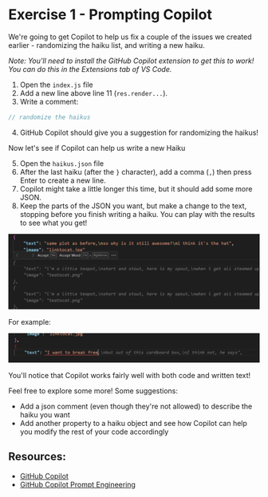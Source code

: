 # Exercise 1 - Prompting Copilot

We're going to get Copilot to help us fix a couple of the issues we created earlier - randomizing the haiku list, and writing a new haiku.

_Note: You'll need to install the GitHub Copilot extension to get this to work! You can do this in the Extensions tab of VS Code._

1. Open the `index.js` file
2. Add a new line above line 11 (`res.render...`).
3. Write a comment:
```javascript
// randomize the haikus
```

4. GitHub Copilot should give you a suggestion for randomizing the haikus!

Now let's see if Copilot can help us write a new Haiku

5. Open the `haikus.json` file
6. After the last haiku (after the `}` character), add a comma (`,`) then press Enter to create a new line.
7. Copilot might take a little longer this time, but it should add some more JSON.
8. Keep the parts of the JSON you want, but make a change to the text, stopping before you finish writing a haiku. You can play with the results to see what you get!

![Copilot suggested haiku](../../images/copilot-haiku-suggestion.png)

For example:

![Copilot adjusted haiku](../../images/copilot-haiku-suggestion-2.png)


You'll notice that Copilot works fairly well with both code and written text!

Feel free to explore some more! Some suggestions:
- Add a json comment (even though they're not allowed) to describe the haiku you want
- Add another property to a haiku object and see how Copilot can help you modify the rest of your code accordingly

## Resources:
- [GitHub Copilot](https://gh.io/copilot)
- [GitHub Copilot Prompt Engineering](https://dev.to/github/a-beginners-guide-to-prompt-engineering-with-github-copilot-3ibp)